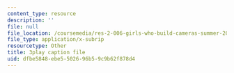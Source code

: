 ```yaml
---
content_type: resource
description: ''
file: null
file_location: /coursemedia/res-2-006-girls-who-build-cameras-summer-2016/dfbe5848ebe5502696b59c9b62f878d4_A4IC92HVLLU.vtt
file_type: application/x-subrip
resourcetype: Other
title: 3play caption file
uid: dfbe5848-ebe5-5026-96b5-9c9b62f878d4
---
```

